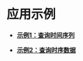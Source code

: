 # 应用示例<a name="api_05_0001"></a>

-   **[示例1：查询时间序列](示例1-查询时间序列.md)**  

-   **[示例2：查询时序数据](示例2-查询时序数据.md)**  


